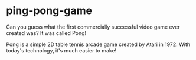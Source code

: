 # ping-pong-game
Can you guess what the first commercially successful video game ever created was? It was called Pong!

Pong is a simple 2D table tennis arcade game created by Atari in 1972. With today's technology, it's much easier to make!
